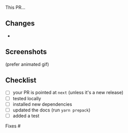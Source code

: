 This PR...

## Changes

-

## Screenshots

(prefer animated gif)

## Checklist

- [ ] your PR is pointed at `next` (unless it's a new release)
- [ ] tested locally
- [ ] installed new dependencies
- [ ] updated the docs (run `yarn prepack`)
- [ ] added a test

Fixes #
